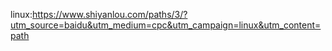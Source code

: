 linux:https://www.shiyanlou.com/paths/3/?utm_source=baidu&utm_medium=cpc&utm_campaign=linux&utm_content=path